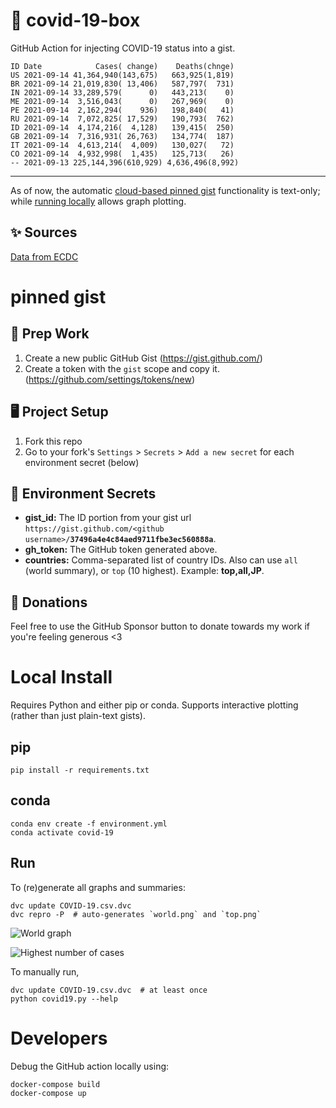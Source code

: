 # 🏥 covid-19-box

GitHub Action for injecting COVID-19 status into a gist.

```
ID Date            Cases( change)    Deaths(chnge)
US 2021-09-14 41,364,940(143,675)   663,925(1,819)
BR 2021-09-14 21,019,830( 13,406)   587,797(  731)
IN 2021-09-14 33,289,579(      0)   443,213(    0)
ME 2021-09-14  3,516,043(      0)   267,969(    0)
PE 2021-09-14  2,162,294(    936)   198,840(   41)
RU 2021-09-14  7,072,825( 17,529)   190,793(  762)
ID 2021-09-14  4,174,216(  4,128)   139,415(  250)
GB 2021-09-14  7,316,931( 26,763)   134,774(  187)
IT 2021-09-14  4,613,214(  4,009)   130,027(   72)
CO 2021-09-14  4,932,998(  1,435)   125,713(   26)
-- 2021-09-13 225,144,396(610,929) 4,636,496(8,992)
```

---

As of now, the automatic [cloud-based pinned gist](#pinned-gist) functionality is text-only;
while [running locally](#local-install) allows graph plotting.

## ✨ Sources

[Data from ECDC](https://www.ecdc.europa.eu/en/publications-data/download-todays-data-geographic-distribution-covid-19-cases-worldwide)

# pinned gist

## 🎒 Prep Work
1. Create a new public GitHub Gist (https://gist.github.com/)
1. Create a token with the `gist` scope and copy it. (https://github.com/settings/tokens/new)

## 🖥 Project Setup
1. Fork this repo
1. Go to your fork's `Settings` > `Secrets` > `Add a new secret` for each environment secret (below)

## 🤫 Environment Secrets
- **gist_id:** The ID portion from your gist url `https://gist.github.com/<github username>/`**`37496a4e4c84aed9711fbe3ec560888a`**.
- **gh_token:** The GitHub token generated above.
- **countries:** Comma-separated list of country IDs. Also can use `all` (world summary), or `top` (10 highest). Example: **top,all,JP**.

## 💸 Donations

Feel free to use the GitHub Sponsor button to donate towards my work if you're feeling generous <3

# Local Install

Requires Python and either pip or conda. Supports interactive plotting (rather than just plain-text gists).

## pip

```
pip install -r requirements.txt
```

## conda

```
conda env create -f environment.yml
conda activate covid-19
```

## Run

To (re)generate all graphs and summaries:

```
dvc update COVID-19.csv.dvc
dvc repro -P  # auto-generates `world.png` and `top.png`
```

![World graph](world.png)

![Highest number of cases](top.png)

To manually run,

```
dvc update COVID-19.csv.dvc  # at least once
python covid19.py --help
```

# Developers

Debug the GitHub action locally using:

```
docker-compose build
docker-compose up
```
